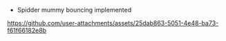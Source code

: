 - Spidder mummy bouncing implemented

https://github.com/user-attachments/assets/25dab863-5051-4e48-ba73-f61f66182e8b

